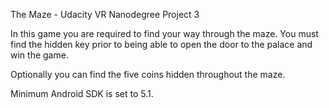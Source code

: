 The Maze - Udacity VR Nanodegree Project 3

In this game you are required to find your way through the maze.  You must find the hidden key 
prior to being able to open the door to the palace and win the game.

Optionally you can find the five coins hidden throughout the maze.

Minimum Android SDK is set to 5.1.  
